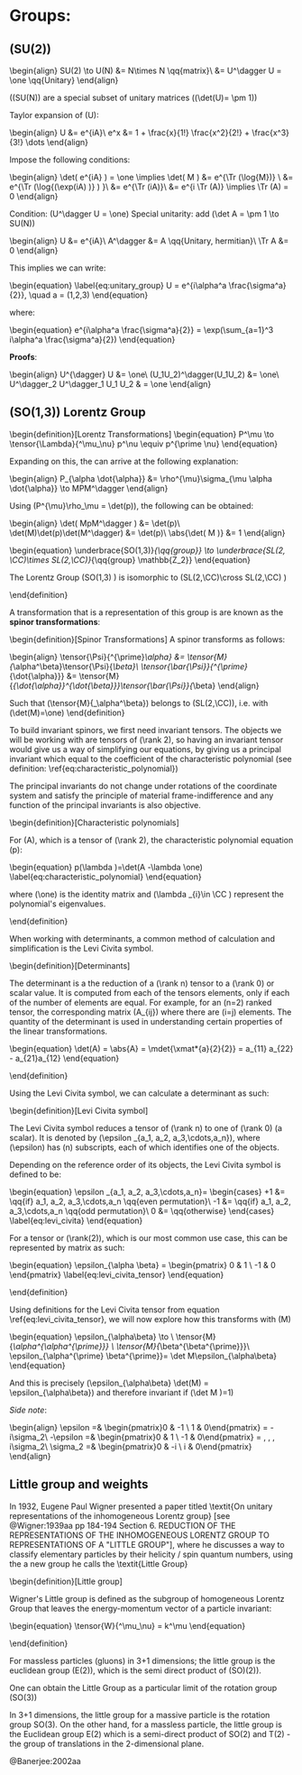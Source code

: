 # Groups:

## \(SU(2)\)

\begin{align}
  SU(2) \to U(N) &= N\times N \qq{matrix}\\
   &= U^\dagger U = \one \qq{Unitary}
\end{align}

\((SU(N)\) are a special subset of unitary matrices (\(\det(U)= \pm 1\))

Taylor expansion of \(U\):

\begin{align}
  U &= e^{iA}\\
  e^x &= 1 + \frac{x}{1!} \frac{x^2}{2!} + \frac{x^3}{3!} \dots
\end{align}

Impose the following conditions:

\begin{align}
  \det( e^{iA} ) = \one \implies \det( M ) &= e^{\Tr (\log{M})} \\
   &= e^{\Tr (\log{(\exp(iA) )} ) }\\
   &= e^{\Tr (iA)}\\
   &= e^{i \Tr (A)} \implies \Tr (A) = 0
\end{align}

Condition: \(U^\dagger U = \one\)
Special unitarity: add \(\det A = \pm 1 \to SU(N)\)

\begin{align}
  U &= e^{iA}\\
  A^\dagger &= A \qq{Unitary, hermitian}\\
  \Tr A &= 0
\end{align}

This implies we can write:

\begin{equation}
  \label{eq:unitary_group}
  U = e^{i\alpha^a \frac{\sigma^a}{2}}, \quad a = (1,2,3)
\end{equation}

where:

\begin{equation}
  e^{i\alpha^a \frac{\sigma^a}{2}} = \exp(\sum_{a=1}^3 i\alpha^a \frac{\sigma^a}{2})
\end{equation}

**Proofs**:

\begin{align}
  U^{\dagger} U &= \one\\
  (U_1U_2)^\dagger(U_1U_2) &= \one\\
  U^\dagger_2 U^\dagger_1 U_1 U_2 & = \one
\end{align}



<!-- begin:2019.11.19.md -->

<!-- begin:dissertation/log/2019.10.23.md -->

## \(SO(1,3)\) Lorentz Group

<!--
   - Why \(x_{\dot{\alpha} \alpha}\)  What is this object?
   -->
<!-- #TODO: Write definition of Lorentz Group -->

\begin{definition}[Lorentz Transformations]
  \begin{equation}
    P^\mu \to \tensor{\Lambda}{^\mu_\nu} p^\nu \equiv p^{\prime \nu}
  \end{equation}

  Expanding on this, the can arrive at the following explanation:

  \begin{align}
    P_{\alpha \dot{\alpha}} &= \rho^{\mu}\sigma_{\mu \alpha \dot{\alpha}} \to MPM^\dagger
  \end{align}

  Using \(P^{\mu}\rho_\mu = \det(p)\), the following can be obtained:

  \begin{align}
    \det( MpM^\dagger ) &= \det(p)\\
    \det(M)\det(p)\det(M^\dagger) &= \det(p)\\
    \abs{\det( M )} &= 1
  \end{align}

  \begin{equation}
    \underbrace{SO(1,3)}_{\qq{group}} \to \underbrace{SL(2, \CC)\times SL(2,\CC)}_{\qq{group} \mathbb{Z_2}}
  \end{equation}

  The Lorentz Group \(SO(1,3) \) is isomorphic to \(SL(2,\CC)\cross SL(2,\CC) \)

\end{definition}

A transformation that is a representation of this group is are known as the
**spinor transformations**:

<!-- #TODO: Write Spinor Transformation definition in words -->

\begin{definition}[Spinor Transformations]
A spinor transforms as follows:

\begin{align}
  \tensor{\Psi}{^{\prime}_\alpha} &= \tensor{M}{_\alpha^\beta}\tensor{\Psi}{_\beta}\\
  \tensor{\bar{\Psi}}{^{\prime}_{\dot{\alpha}}} &= \tensor{M}{_{\dot{\alpha}}^{\dot{\beta}}}\tensor{\bar{\Psi}}{_\beta}
\end{align}

Such that \(\tensor{M}{_\alpha^\beta}\) belongs to \(SL(2,\CC)\), i.e. with \(\det(M)=\one\)
\end{definition}

To build invariant spinors, we first need invariant tensors. The objects we will be working with are tensors of \(\rank 2\), so having an invariant tensor would give us a way of simplifying our equations, by giving us a principal invariant which equal to the coefficient of the characteristic polynomial (see definition: \ref{eq:characteristic_polynomial})

The principal invariants do not change under rotations of the coordinate system 
and satisfy the principle of material frame-indifference
and any function of the principal invariants is also objective.


\begin{definition}[Characteristic polynomials]

  For \(A\), which is a tensor of \(\rank 2\), the characteristic polynomial equation \(p\):

  \begin{equation}
    p(\lambda )=\det(A -\lambda \one)
    \label{eq:characteristic_polynomial}
  \end{equation}

  where \(\one\) is the identity matrix and \(\lambda _{i}\in \CC \) represent the polynomial's eigenvalues.


\end{definition}


When working with determinants, a common method of calculation and simplification is the Levi Civita symbol.

\begin{definition}[Determinants]

  The determinant is a the reduction of a \(\rank n\) tensor to a \(\rank 0\)
  or scalar value. It is computed from each of the tensors elements, only if
  each of the number of elements are equal. For example, for an \(n=2\) ranked
  tensor, the corresponding matrix \(A_{ij}\) where there are \(i=j\) elements.
  The quantity of the determinant is used in understanding certain properties
  of the linear transformations.

\begin{equation}
  \det(A) = \abs{A} = \mdet{\xmat*{a}{2}{2}} = a_{11} a_{22} - a_{21}a_{12}
\end{equation}


\end{definition}

Using the Levi Civita symbol, we can calculate a determinant as such:



\begin{definition}[Levi Civita symbol]

The Levi Civita symbol reduces a tensor of \(\rank n\) to one of \(\rank 0\) (a
scalar). It is denoted by \(\epsilon _{a_1, a_2, a_3,\cdots,a_n}\), where
\(\epsilon\) has \(n\) subscripts, each of which identifies one of the objects.

Depending on the reference order of its objects, the Levi Civita symbol is
defined to be:

\begin{equation}
 \epsilon _{a_1, a_2, a_3,\cdots,a_n}= \begin{cases}
 +1 &= \qq{if} a_1, a_2, a_3,\cdots,a_n \qq{even permutation}\\
 -1 &= \qq{if} a_1, a_2, a_3,\cdots,a_n \qq{odd permutation}\\
 0 &= \qq{otherwise}
 \end{cases}
 \label{eq:levi_civita}
\end{equation}

For a tensor or \(\rank(2)\), which is our most common use case, this can be
represented by matrix as such:

\begin{equation}
    \epsilon_{\alpha \beta} = \begin{pmatrix} 0 & 1 \\ -1 & 0 \end{pmatrix}
     \label{eq:levi_civita_tensor}
\end{equation}

\end{definition}

Using definitions for the Levi Civita tensor from equation \ref{eq:levi_civita_tensor}, we will now explore how this transforms with \(M\)

\begin{equation}
  \epsilon_{\alpha\beta} \to \\
  \tensor{M}{_\alpha^{\alpha^{\prime}}} \\
  \tensor{M}{_\beta^{\beta^{\prime}}}\\
  \epsilon_{\alpha^{\prime} \beta^{\prime}}= \det M\epsilon_{\alpha\beta}
\end{equation}

And this is precisely \(\epsilon_{\alpha\beta} \det(M) = \epsilon_{\alpha\beta}\) and therefore invariant if \(\det M )=1\)


*Side note*:

\begin{align}
  \epsilon =& \begin{pmatrix}0 & -1 \\ 1 & 0\end{pmatrix} = -i\sigma_2\\
  -\epsilon =& \begin{pmatrix}0 & 1 \\ -1 & 0\end{pmatrix} = \, \, \, i\sigma_2\\
  \sigma_2 =& \begin{pmatrix}0 & -i \\ i & 0\end{pmatrix}
\end{align}


<!-- end:dissertation/log/2019.10.23.md -->


## Little group and weights

In 1932, Eugene Paul Wigner presented a paper titled \textit{On unitary
representations of the inhomogeneous Lorentz group} [see @Wigner:1939aa pp
184-194 Section 6. REDUCTION OF THE REPRESENTATIONS OF THE INHOMOGENEOUS
LORENTZ GROUP TO REPRESENTATIONS OF A "LITTLE GROUP"], where he discusses a way
to classify elementary particles by their helicity / spin quantum numbers,
using the a new group he calls the \textit{Little Group}

\begin{definition}[Little group]

Wigner's Little group is defined as the subgroup of homogeneous Lorentz Group
that leaves the energy-momentum vector of a particle invariant:

\begin{equation}
  \tensor{W}{^\mu_\nu} = k^\mu
\end{equation}

\end{definition}


For massless particles (gluons) in 3+1 dimensions; the little group is the
euclidean group \(E(2)\), which is the semi direct product of \(SO)(2)\).

<!--
   - TODO: Is the euclidean group mentioned above, the same as Galilean mechanics?
   - If so, make a mention of what equation number we defined it in beforehand
   -->

One can obtain the Little Group as a particular limit of the rotation group
\(SO(3)\)


In 3+1 dimensions, the little group for a massive particle is the rotation group SO(3). On the other hand, for a massless particle, the little group is the Euclidean group E(2) which is a semi-direct product of SO(2) and T(2) - the group of translations in the 2-dimensional plane.


@Banerjee:2002aa


